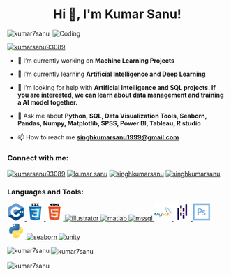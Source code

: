 <h1 align="center">Hi 👋, I'm Kumar Sanu!</h1>
<img align="right" alt="Coding" width="400" src="https://cdn.dribbble.com/users/1162077/screenshots/3848914/programmer.gif">

<p align="left"> <img src="https://komarev.com/ghpvc/?username=kumar7sanu&label=Profile%20views&color=0e75b6&style=flat" alt="kumar7sanu" /> </p>

<p align="left"> <a href="https://twitter.com/kumarsanu93089" target="blank"><img src="https://img.shields.io/twitter/follow/kumarsanu93089?logo=twitter&style=for-the-badge" alt="kumarsanu93089" /></a> </p>

- 🔭 I’m currently working on **Machine Learning Projects**

- 🌱 I’m currently learning **Artificial Intelligence and Deep Learning**

- 🤝 I’m looking for help with **Artificial Intelligence and SQL projects. If you are interested, we can learn about data management and training a AI model together.**

- 💬 Ask me about **Python, SQL, Data Visualization Tools, Seaborn, Pandas, Numpy, Matplotlib, SPSS, Power BI, Tableau, R studio**

- 📫 How to reach me **singhkumarsanu1999@gmail.com**

<h3 align="left">Connect with me:</h3>
<p align="left">
<a href="https://twitter.com/kumarsanu93089" target="blank"><img align="center" src="https://raw.githubusercontent.com/rahuldkjain/github-profile-readme-generator/master/src/images/icons/Social/twitter.svg" alt="kumarsanu93089" height="30" width="40" /></a>
<a href="[https://linkedin.com/in/kumar sanu](https://www.linkedin.com/in/kumar-sanu-54295317a/)" target="blank"><img align="center" src="https://raw.githubusercontent.com/rahuldkjain/github-profile-readme-generator/master/src/images/icons/Social/linked-in-alt.svg" alt="kumar sanu" height="30" width="40" /></a>
<a href="https://kaggle.com/singhkumarsanu" target="blank"><img align="center" src="https://raw.githubusercontent.com/rahuldkjain/github-profile-readme-generator/master/src/images/icons/Social/kaggle.svg" alt="singhkumarsanu" height="30" width="40" /></a>
<a href="https://instagram.com/singhkumarsanu" target="blank"><img align="center" src="https://raw.githubusercontent.com/rahuldkjain/github-profile-readme-generator/master/src/images/icons/Social/instagram.svg" alt="singhkumarsanu" height="30" width="40" /></a>
</p>

<h3 align="left">Languages and Tools:</h3>
<p align="left"> <a href="https://www.w3schools.com/cpp/" target="_blank" rel="noreferrer"> <img src="https://raw.githubusercontent.com/devicons/devicon/master/icons/cplusplus/cplusplus-original.svg" alt="cplusplus" width="40" height="40"/> </a> <a href="https://www.w3schools.com/css/" target="_blank" rel="noreferrer"> <img src="https://raw.githubusercontent.com/devicons/devicon/master/icons/css3/css3-original-wordmark.svg" alt="css3" width="40" height="40"/> </a> <a href="https://www.w3.org/html/" target="_blank" rel="noreferrer"> <img src="https://raw.githubusercontent.com/devicons/devicon/master/icons/html5/html5-original-wordmark.svg" alt="html5" width="40" height="40"/> </a> <a href="https://www.adobe.com/in/products/illustrator.html" target="_blank" rel="noreferrer"> <img src="https://www.vectorlogo.zone/logos/adobe_illustrator/adobe_illustrator-icon.svg" alt="illustrator" width="40" height="40"/> </a> <a href="https://www.mathworks.com/" target="_blank" rel="noreferrer"> <img src="https://upload.wikimedia.org/wikipedia/commons/2/21/Matlab_Logo.png" alt="matlab" width="40" height="40"/> </a> <a href="https://www.microsoft.com/en-us/sql-server" target="_blank" rel="noreferrer"> <img src="https://www.svgrepo.com/show/303229/microsoft-sql-server-logo.svg" alt="mssql" width="40" height="40"/> </a> <a href="https://www.mysql.com/" target="_blank" rel="noreferrer"> <img src="https://raw.githubusercontent.com/devicons/devicon/master/icons/mysql/mysql-original-wordmark.svg" alt="mysql" width="40" height="40"/> </a> <a href="https://pandas.pydata.org/" target="_blank" rel="noreferrer"> <img src="https://raw.githubusercontent.com/devicons/devicon/2ae2a900d2f041da66e950e4d48052658d850630/icons/pandas/pandas-original.svg" alt="pandas" width="40" height="40"/> </a> <a href="https://www.photoshop.com/en" target="_blank" rel="noreferrer"> <img src="https://raw.githubusercontent.com/devicons/devicon/master/icons/photoshop/photoshop-line.svg" alt="photoshop" width="40" height="40"/> </a> <a href="https://www.python.org" target="_blank" rel="noreferrer"> <img src="https://raw.githubusercontent.com/devicons/devicon/master/icons/python/python-original.svg" alt="python" width="40" height="40"/> </a> <a href="https://seaborn.pydata.org/" target="_blank" rel="noreferrer"> <img src="https://seaborn.pydata.org/_images/logo-mark-lightbg.svg" alt="seaborn" width="40" height="40"/> </a> <a href="https://unity.com/" target="_blank" rel="noreferrer"> <img src="https://www.vectorlogo.zone/logos/unity3d/unity3d-icon.svg" alt="unity" width="40" height="40"/> </a> </p>

<p><img align="left" src="https://github-readme-stats.vercel.app/api/top-langs?username=kumar7sanu&show_icons=true&locale=en&layout=compact" alt="kumar7sanu" /></p>

<p>&nbsp;<img align="center" src="https://github-readme-stats.vercel.app/api?username=kumar7sanu&show_icons=true&locale=en" alt="kumar7sanu" /></p>

<p><img align="center" src="https://github-readme-streak-stats.herokuapp.com/?user=kumar7sanu&" alt="kumar7sanu" /></p>
